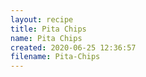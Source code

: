 ```yaml
---
layout: recipe
title: Pita Chips
name: Pita Chips
created: 2020-06-25 12:36:57
filename: Pita-Chips
---
```

